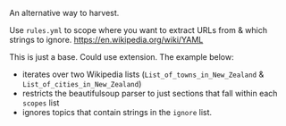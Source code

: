 An alternative way to harvest.

Use `rules.yml` to scope where you want to extract URLs from & which strings to ignore. https://en.wikipedia.org/wiki/YAML

This is just a base. Could use extension. The example below:
- iterates over two Wikipedia lists (`List_of_towns_in_New_Zealand` & `List_of_cities_in_New_Zealand`)
- restricts the beautifulsoup parser to just sections that fall within each `scopes` list
- ignores topics that contain strings in the `ignore` list.